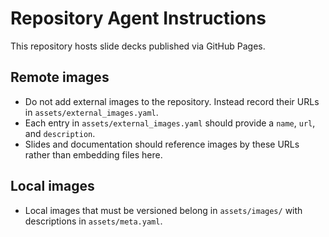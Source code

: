# Repository Agent Instructions

This repository hosts slide decks published via GitHub Pages.

## Remote images
- Do not add external images to the repository. Instead record their URLs in `assets/external_images.yaml`.
- Each entry in `assets/external_images.yaml` should provide a `name`, `url`, and `description`.
- Slides and documentation should reference images by these URLs rather than embedding files here.

## Local images
- Local images that must be versioned belong in `assets/images/` with descriptions in `assets/meta.yaml`.


